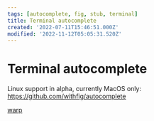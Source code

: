```yaml
---
tags: [autocomplete, fig, stub, terminal]
title: Terminal autocomplete
created: '2022-07-11T15:46:51.000Z'
modified: '2022-11-12T05:05:31.520Z'
---
```


# Terminal autocomplete

Linux support in alpha, currently MacOS only:
https://github.com/withfig/autocomplete

[warp](https://app.warp.dev/get_warp)
